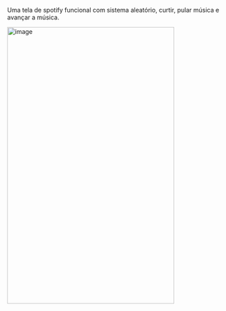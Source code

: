 Uma tela de spotify funcional com sistema aleatório, curtir, pular música e avançar a música.

<img width="385" height="639" alt="image" src="https://github.com/user-attachments/assets/cf5a4735-f654-49a6-bb9f-6902b76f1a22" />

